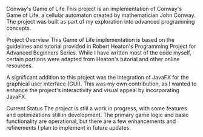 Conway's Game of Life
This project is an implementation of Conway's Game of Life, a cellular automaton created by mathematician John Conway. 
The project was built as part of my exploration into advanced programming concepts.

Project Overview
This Game of Life implementation is based on the guidelines and tutorial provided in Robert Heaton's Programming Project for Advanced Beginners Series. 
While I have written most of the code myself, certain portions were adapted from Heaton's tutorial and other online resources.

A significant addition to this project was the integration of JavaFX for the graphical user interface (GUI). This was my own contribution, 
as I wanted to enhance the project's interactivity and visual appeal by incorporating JavaFX.

Current Status
The project is still a work in progress, with some features and optimizations still in development. 
The primary game logic and basic functionality are operational, but there are a few enhancements and refinements I plan to implement in future updates.
